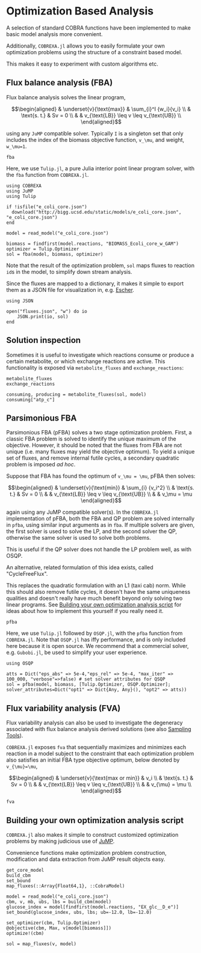 # Optimization Based Analysis

A selection of standard COBRA functions have been implemented to make basic
model analysis more convenient.

Additionally, `COBREXA.jl` allows you to easily formulate your own optimization
problems using the structure of a constraint based model.

This makes it easy to experiment with custom algorithms etc.

## Flux balance analysis (FBA)
Flux balance analysis solves the linear program,

```math
\begin{aligned}
& \underset{v}{\text{max}}
& \sum_{i}^I {w_i}{v_i} \\
& \text{s. t.}
& Sv = 0 \\
& & v_{\text{LB}} \leq v \leq v_{\text{UB}} \\
\end{aligned}
```

using any `JuMP` compatible solver. Typically ``I`` is a singleton set that
only includes the index of the biomass objective function, ``v_\mu``, and
weight, ``w_\mu=1``.

```@docs
fba
```

Here, we use `Tulip.jl`, a pure Julia interior point linear program solver,
with the `fba` function from `COBREXA.jl`.

```@example fba
using COBREXA
using JuMP
using Tulip

if !isfile("e_coli_core.json")
  download("http://bigg.ucsd.edu/static/models/e_coli_core.json", "e_coli_core.json")
end

model = read_model("e_coli_core.json")

biomass = findfirst(model.reactions, "BIOMASS_Ecoli_core_w_GAM")
optimizer = Tulip.Optimizer
sol = fba(model, biomass, optimizer)
```

Note that the result of the optimization problem, `sol` maps fluxes to reaction
`id`s in the model, to simplify down stream analysis.

Since the fluxes are mapped to a dictionary, it makes it simple to export them
as a JSON file for visualization in, e.g.
[Escher](https://escher.github.io/#/).

```@example fba
using JSON

open("fluxes.json", "w") do io
    JSON.print(io, sol)
end
```

## Solution inspection

Sometimes it is useful to investigate which reactions consume or produce a
certain metabolite, or which exchange reactions are active.  This functionality
is exposed via `metabolite_fluxes` and `exchange_reactions`:

```@docs
metabolite_fluxes
exchange_reactions
```

```@example fba
consuming, producing = metabolite_fluxes(sol, model)
consuming["atp_c"]
```

## Parsimonious FBA
Parsimonious FBA (pFBA) solves a two stage optimization problem. First, a
classic FBA problem is solved to identify the unique maximum of the objective.
However, it should be noted that the fluxes from FBA are not unique (i.e. many
fluxes may yield the objective optimum).  To yield a unique set of fluxes, and
remove internal futile cycles, a secondary quadratic problem is imposed *ad
hoc*.

Suppose that FBA has found the optimum of ``v_\mu = \mu``, pFBA then solves:
```math
\begin{aligned}
& \underset{v}{\text{min}}
& \sum_{i} {v_i^2} \\
& \text{s. t.}
& Sv = 0 \\
& & v_{\text{LB}} \leq v \leq v_{\text{UB}} \\
& & v_\mu = \mu
\end{aligned}
```
again using any JuMP compatible solver(s). In the `COBREXA.jl` implementation
of pFBA, both the FBA and QP problem are solved internally in `pfba`, using
similar input arguments as in `fba`. If multiple solvers are given, the first
solver is used to solve the LP, and the second solver the QP, otherwise the
same solver is used to solve both problems.

This is useful if the QP solver does not handle the LP problem well, as with
OSQP.

An alternative, related formulation of this idea exists, called
"CycleFreeFlux".

This replaces the quadratic formulation with an L1 (taxi cab) norm. While this
should also remove futile cycles, it doesn't have the same uniqueness qualities
and doesn't really have much benefit beyond only solving two linear programs.
See [Building your own optimization analysis script](@ref) for ideas about how
to implement this yourself if you really need it.

```@docs
pfba
```

Here, we use `Tulip.jl` followed by `OSQP.jl`, with the `pfba` function from
`COBREXA.jl`. Note that `OSQP.jl` has iffy performance, and is only included
here because it is open source. We recommend that a commercial solver, e.g.
`Gubobi.jl`, be used to simplify your user experience.

```@example fba
using OSQP

atts = Dict("eps_abs" => 5e-4,"eps_rel" => 5e-4, "max_iter" => 100_000, "verbose"=>false) # set solver attributes for QSQP
sol = pfba(model, biomass, [Tulip.Optimizer, OSQP.Optimizer]; solver_attributes=Dict("opt1" => Dict{Any, Any}(), "opt2" => atts))
```

## Flux variability analysis (FVA)

Flux variability analysis can also be used to investigate the degeneracy
associated with flux balance analysis derived solutions (see also [Sampling
Tools](@ref)).

`COBREXA.jl` exposes `fva` that sequentially maximizes and minimizes each
reaction in a model subject to the constraint that each optimization problem
also satisfies an initial FBA type objective optimum, below denoted by
``v_{\mu}=\mu``,

```math
\begin{aligned}
& \underset{v}{\text{max or min}}
& v_i \\
& \text{s. t.}
& Sv = 0 \\
& & v_{\text{LB}} \leq v \leq v_{\text{UB}} \\
& & v_{\mu} = \mu \\
\end{aligned}
```

```@docs
fva
```

## Building your own optimization analysis script

`COBREXA.jl` also makes it simple to construct customized optimization problems
by making judicious use of [JuMP](https://jump.dev/).

Convenience functions make optimization problem construction, modification and
data extraction from JuMP result objects easy.

```@docs
get_core_model
build_cbm
set_bound
map_fluxes(::Array{Float64,1}, ::CobraModel)
```

```@example fba
model = read_model("e_coli_core.json")
cbm, v, mb, ubs, lbs = build_cbm(model)
glucose_index = model[findfirst(model.reactions, "EX_glc__D_e")]
set_bound(glucose_index, ubs, lbs; ub=-12.0, lb=-12.0)

set_optimizer(cbm, Tulip.Optimizer)
@objective(cbm, Max, v[model[biomass]])
optimize!(cbm)

sol = map_fluxes(v, model)
```

